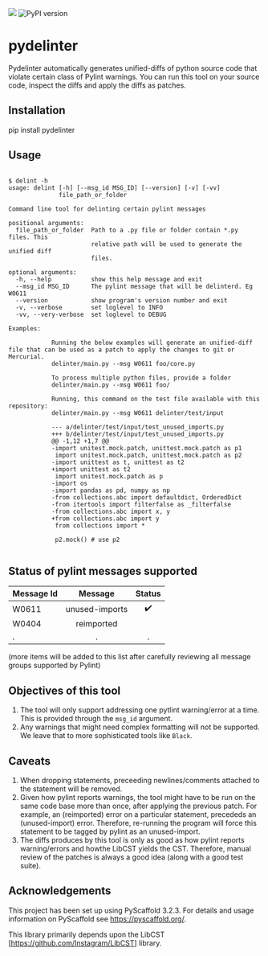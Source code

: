 ![](https://travis-ci.org/gdevanla/pydelinter.svg?branch=master)
![PyPI version](https://badge.fury.io/py/pydelinter.svg)

# pydelinter

Pydelinter automatically generates unified-diffs of python source code that violate certain class of Pylint warnings.  You can run this tool on your source code, inspect the diffs and apply the diffs as patches.

## Installation

pip install pydelinter


## Usage

``` shell

$ delint -h
usage: delint [-h] [--msg_id MSG_ID] [--version] [-v] [-vv]
              file_path_or_folder

Command line tool for delinting certain pylint messages

positional arguments:
  file_path_or_folder  Path to a .py file or folder contain *.py files. This
                       relative path will be used to generate the unified diff
                       files.

optional arguments:
  -h, --help           show this help message and exit
  --msg_id MSG_ID      The pylint message that will be delinterd. Eg W0611
  --version            show program's version number and exit
  -v, --verbose        set loglevel to INFO
  -vv, --very-verbose  set loglevel to DEBUG

Examples:

            Running the below examples will generate an unified-diff file that can be used as a patch to apply the changes to git or Mercurial.
            delinter/main.py --msg W0611 foo/core.py

            To process multiple python files, provide a folder
            delinter/main.py --msg W0611 foo/

            Running, this command on the test file available with this repository:
            delinter/main.py --msg W0611 delinter/test/input

            --- a/delinter/test/input/test_unused_imports.py
            +++ b/delinter/test/input/test_unused_imports.py
            @@ -1,12 +1,7 @@
            -import unitest.mock.patch, unittest.mock.patch as p1
             import unitest.mock.patch, unittest.mock.patch as p2
            -import unittest as t, unittest as t2
            +import unittest as t2
             import unitest.mock.patch as p
            -import os
            -import pandas as pd, numpy as np
            -from collections.abc import defaultdict, OrderedDict
            -from itertools import filterfalse as _filterfalse
            -from collections.abc import x, y
            +from collections.abc import y
             from collections import *

             p2.mock() # use p2


```


## Status of pylint messages supported


| Message Id |  Message | Status  |
|------------|:--------:|:-------:|
| W0611 | unused-imports | :heavy_check_mark: |
| W0404 | reimported | |
|.|.|.|

(more items will be added to this list after carefully reviewing all message groups supported by Pylint)

## Objectives of this tool

1. The tool will only support addressing one pytlint warning/error at a time. This is provided through the `msg_id` argument.
2. Any warnings that might need complex formatting will not be supported. We leave that to more sophisticated tools like ```Black```.

## Caveats

1. When dropping statements, preceeding newlines/comments attached to the statement will be removed.
2. Given how pylint reports warnings, the tool might have to be run on the same code base more than once, after applying the previous patch. For example, an (reimported) error on a particular statement, precededs an (unused-import) error. Therefore, re-running the program will force this statement to be tagged by pylint as an unused-import.
3. The diffs produces by this tool is only as good as how pylint reports warning/errors and howthe LibCST yields the CST. Therefore, manual review of the patches is always a good idea (along with a good test suite).

## Acknowledgements

This project has been set up using PyScaffold 3.2.3. For details and usage
information on PyScaffold see https://pyscaffold.org/.


This library primarily depends upon the LibCST [https://github.com/Instagram/LibCST] library.
